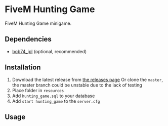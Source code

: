 # FiveM Hunting Game

FiveM Hunting Game minigame.

## Dependencies

- [bob74_ipl](https://github.com/Bob74/bob74_ipl/) (optional, recommended)

## Installation

1. Download the latest release from [the releases page](https://github.com/Daandeve/FiveM-Hunting-Game/releases)
   Or clone the `master`, the master branch could be unstable due to the lack of testing
2. Place folder in `resources`
3. Add `hunting_game.sql` to your database
4. Add `start hunting_game` to the `server.cfg`

## Usage
